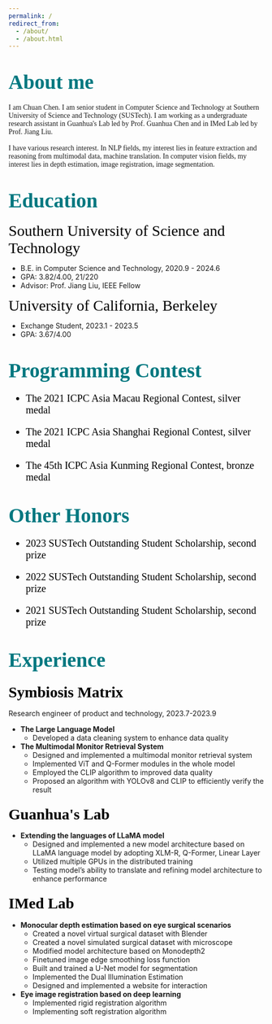 ```yaml
---
permalink: /
redirect_from: 
  - /about/
  - /about.html
---
```




<span style="font-family:'Times New Roman', Times, serif; color:white;"></span>

# <span style="font-size: 40px; font-family:'Times New Roman', Times, serif; color:rgb(0, 120, 128);">About me</span>

<span style="font-family:'Times New Roman', Times, serif;">I am Chuan Chen. I am senior student in Computer Science and Technology at Southern University of Science and Technology (SUSTech). I am working as a undergraduate research assistant in Guanhua's Lab led by Prof. Guanhua Chen and in IMed Lab led by Prof. Jiang Liu.<br><br>I have various research interest. In NLP fields, my interest lies in feature extraction and reasoning from multimodal data, machine translation. In computer vision fields, my interest lies in depth estimation, image registration, image segmentation.
</span>


# <span style="font-size: 40px; font-family:'Times New Roman', Times, serif; color:rgb(0, 120, 128);">Education</span>


<span style="font-size: 30px;font-family:'Times New Roman', Times, serif; color:rgb(0, 0, 0);">Southern University of Science and Technology</span>


- B.E. in Computer Science and Technology, 2020.9 - 2024.6
- GPA:  3.82/4.00, 21/220
- Advisor: Prof. Jiang Liu, IEEE Fellow
  
<span style="font-size: 30px; font-family:'Times New Roman', Times, serif; color:rgb(0, 0, 0);">University of California, Berkeley</span>
- Exchange Student, 2023.1 - 2023.5
- GPA:  3.67/4.00

# <span style="font-size: 40px; font-family:'Times New Roman', Times, serif; color:rgb(0, 120, 128);">Programming Contest</span>
<span style="font-size: 20px;font-family:'Times New Roman', Times, serif; color:rgb(0, 0, 0);">

- The 2021 ICPC Asia Macau Regional Contest, silver medal

- The 2021 ICPC Asia Shanghai Regional Contest, silver medal
- The 45th ICPC Asia Kunming Regional Contest, bronze medal
</span>


# <span style="font-size: 40px; font-family:'Times New Roman', Times, serif; color:rgb(0, 120, 128);">Other Honors</span>
<span style="font-size: 20px;font-family:'Times New Roman', Times, serif; color:rgb(0, 0, 0);">

- 2023 SUSTech Outstanding Student Scholarship, second prize

- 2022 SUSTech Outstanding Student Scholarship, second prize
- 2021 SUSTech Outstanding Student Scholarship, second prize
</span>

# <span style="font-size: 40px; font-family:'Times New Roman', Times, serif; color:rgb(0, 120, 128);">Experience</span>

### <span style="font-size: 30px; font-family:'Times New Roman', Times, serif; color:rgb(0, 0, 0);">Symbiosis Matrix</span>
Research engineer of product and technology, 2023.7-2023.9
- **The Large Language Model**
  - Developed a data cleaning system to enhance data quality
- **The Multimodal Monitor Retrieval System**
  - Designed and implemented a multimodal monitor retrieval system
  - Implemented ViT and Q-Former modules in the whole model
  - Employed the CLIP algorithm to improved data quality
  - Proposed an algorithm with YOLOv8 and CLIP to efficiently verify the result


### <span style="font-size: 30px; font-family:'Times New Roman', Times, serif; color:rgb(0, 0, 0);">Guanhua's Lab</span>
- **Extending the languages of LLaMA model**
    - Designed  and implemented a new model architecture based on LLaMA language model by adopting XLM-R, Q-Former, Linear Layer
    - Utilized multiple GPUs in the distributed training
    - Testing model’s ability to translate and refining model architecture to enhance performance

### <span style="font-size: 30px; font-family:'Times New Roman', Times, serif; color:rgb(0, 0, 0);">IMed Lab</span>
- **Monocular depth estimation based on eye surgical scenarios**
  - Created a novel virtual surgical dataset with Blender
  - Created a novel simulated surgical dataset with microscope
  - Modified model architecture based on Monodepth2
  - Finetuned image edge smoothing loss function
  - Built and trained a U-Net model for segmentation
  - Implemented the Dual Illumination Estimation
  - Designed and implemented a website for interaction
- **Eye image registration based on deep learning**
  - Implemented rigid registration algorithm
  - Implementing soft registration algorithm

